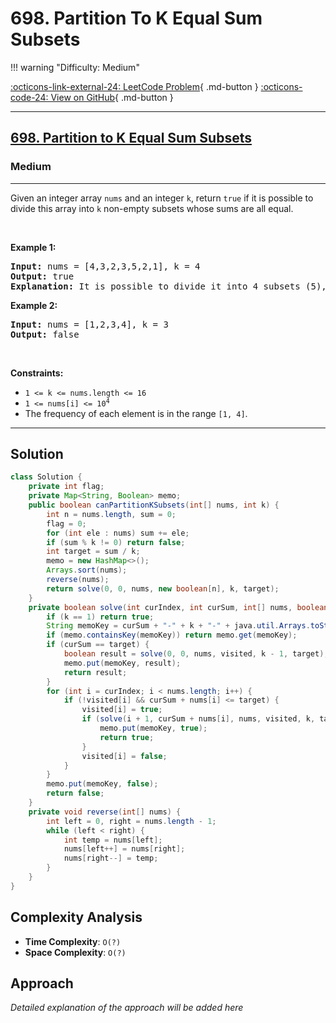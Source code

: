 # 698. Partition To K Equal Sum Subsets

!!! warning "Difficulty: Medium"

[:octicons-link-external-24: LeetCode Problem](https://leetcode.com/problems/partition-to-k-equal-sum-subsets/){ .md-button }
[:octicons-code-24: View on GitHub](https://github.com/RAJ8664/Leetcode/tree/master/0698-partition-to-k-equal-sum-subsets){ .md-button }

---

<h2><a href="https://leetcode.com/problems/partition-to-k-equal-sum-subsets">698. Partition to K Equal Sum Subsets</a></h2><h3>Medium</h3><hr><p>Given an integer array <code>nums</code> and an integer <code>k</code>, return <code>true</code> if it is possible to divide this array into <code>k</code> non-empty subsets whose sums are all equal.</p>

<p>&nbsp;</p>
<p><strong class="example">Example 1:</strong></p>

<pre>
<strong>Input:</strong> nums = [4,3,2,3,5,2,1], k = 4
<strong>Output:</strong> true
<strong>Explanation:</strong> It is possible to divide it into 4 subsets (5), (1, 4), (2,3), (2,3) with equal sums.
</pre>

<p><strong class="example">Example 2:</strong></p>

<pre>
<strong>Input:</strong> nums = [1,2,3,4], k = 3
<strong>Output:</strong> false
</pre>

<p>&nbsp;</p>
<p><strong>Constraints:</strong></p>

<ul>
	<li><code>1 &lt;= k &lt;= nums.length &lt;= 16</code></li>
	<li><code>1 &lt;= nums[i] &lt;= 10<sup>4</sup></code></li>
	<li>The frequency of each element is in the range <code>[1, 4]</code>.</li>
</ul>


---

## Solution

```java
class Solution {
    private int flag;
    private Map<String, Boolean> memo;
    public boolean canPartitionKSubsets(int[] nums, int k) {
        int n = nums.length, sum = 0;
        flag = 0;
        for (int ele : nums) sum += ele;
        if (sum % k != 0) return false;
        int target = sum / k;
        memo = new HashMap<>();
        Arrays.sort(nums);
        reverse(nums);
        return solve(0, 0, nums, new boolean[n], k, target);
    }
    private boolean solve(int curIndex, int curSum, int[] nums, boolean[] visited, int k, int target) {
        if (k == 1) return true; 
        String memoKey = curSum + "-" + k + "-" + java.util.Arrays.toString(visited);
        if (memo.containsKey(memoKey)) return memo.get(memoKey);
        if (curSum == target) {
            boolean result = solve(0, 0, nums, visited, k - 1, target);
            memo.put(memoKey, result);
            return result;
        }
        for (int i = curIndex; i < nums.length; i++) {
            if (!visited[i] && curSum + nums[i] <= target) {
                visited[i] = true;
                if (solve(i + 1, curSum + nums[i], nums, visited, k, target)) {
                    memo.put(memoKey, true);
                    return true;
                }
                visited[i] = false; 
            }
        }
        memo.put(memoKey, false);
        return false;
    }
    private void reverse(int[] nums) {
        int left = 0, right = nums.length - 1;
        while (left < right) {
            int temp = nums[left];
            nums[left++] = nums[right];
            nums[right--] = temp;
        }
    }
}

```

## Complexity Analysis

- **Time Complexity**: `O(?)`
- **Space Complexity**: `O(?)`

## Approach

*Detailed explanation of the approach will be added here*

